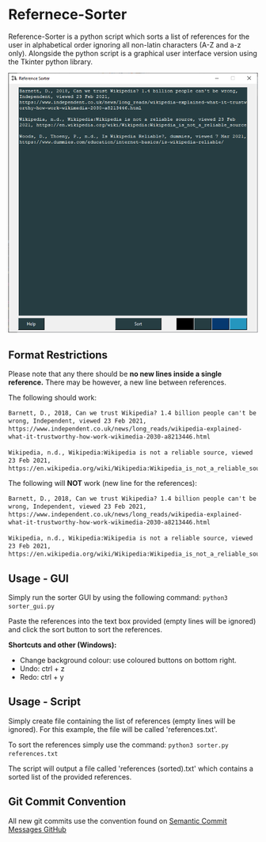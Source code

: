 # Refernece-Sorter
Reference-Sorter is a python script which sorts a list of references for the user in alphabetical order ignoring all non-latin characters (A-Z and a-z only). Alongside the python script is a graphical user interface version using the Tkinter python library.

![Reference-Sorter Showcase](images/showcase.png)

## Format Restrictions
Please note that any there should be **no new lines inside a single reference.** There may be however, a new line between references.

The following should work:
```
Barnett, D., 2018, Can we trust Wikipedia? 1.4 billion people can't be wrong, Independent, viewed 23 Feb 2021, https://www.independent.co.uk/news/long_reads/wikipedia-explained-what-it-trustworthy-how-work-wikimedia-2030-a8213446.html

Wikipedia, n.d., Wikipedia:Wikipedia is not a reliable source, viewed 23 Feb 2021, https://en.wikipedia.org/wiki/Wikipedia:Wikipedia_is_not_a_reliable_source
```

The following will **NOT** work (new line for the references):
```
Barnett, D., 2018, Can we trust Wikipedia? 1.4 billion people can't be wrong, Independent, viewed 23 Feb 2021,
https://www.independent.co.uk/news/long_reads/wikipedia-explained-what-it-trustworthy-how-work-wikimedia-2030-a8213446.html

Wikipedia, n.d., Wikipedia:Wikipedia is not a reliable source, viewed 23 Feb 2021,
https://en.wikipedia.org/wiki/Wikipedia:Wikipedia_is_not_a_reliable_source
```

## Usage - GUI
Simply run the sorter GUI by using the following command:
`python3 sorter_gui.py`

Paste the references into the text box provided (empty lines will be ignored) and click the sort button to sort the references.

**Shortcuts and other (Windows):**
- Change background colour: use coloured buttons on bottom right.
- Undo: ctrl + z
- Redo: ctrl + y

## Usage - Script
Simply create file containing the list of references (empty lines will be ignored). For this example, the file will be called 'references.txt'.

To sort the references simply use the command:
`python3 sorter.py references.txt`

The script will output a file called 'references (sorted).txt' which contains a sorted list of the provided references.

## Git Commit Convention
All new git commits use the convention found on [Semantic Commit Messages GitHub](https://gist.github.com/joshbuchea/6f47e86d2510bce28f8e7f42ae84c716) 